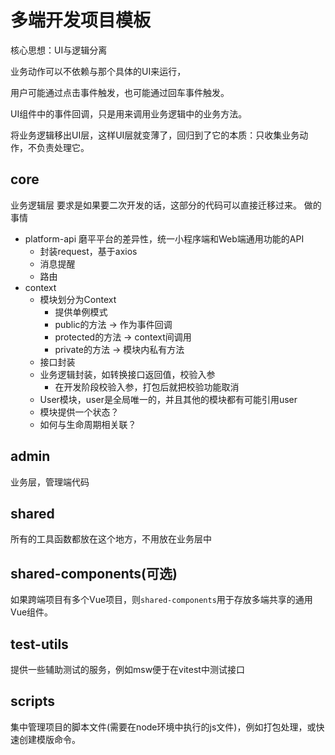 # 多端开发项目模板

核心思想：UI与逻辑分离

业务动作可以不依赖与那个具体的UI来运行，

用户可能通过点击事件触发，也可能通过回车事件触发。

UI组件中的事件回调，只是用来调用业务逻辑中的业务方法。

将业务逻辑移出UI层，这样UI层就变薄了，回归到了它的本质：只收集业务动作，不负责处理它。



## core
业务逻辑层
要求是如果要二次开发的话，这部分的代码可以直接迁移过来。
做的事情

- platform-api
	磨平平台的差异性，统一小程序端和Web端通用功能的API
	- 封装request，基于axios
	- 消息提醒
	- 路由
- context
	- 模块划分为Context
		- 提供单例模式
		- public的方法 ->  作为事件回调
		- protected的方法 -> context间调用
		- private的方法 -> 模块内私有方法
	- 接口封装
	- 业务逻辑封装，如转换接口返回值，校验入参
		- 在开发阶段校验入参，打包后就把校验功能取消
	- User模块，user是全局唯一的，并且其他的模块都有可能引用user
	- 模块提供一个状态？
	- 如何与生命周期相关联？

## admin
业务层，管理端代码

## shared
所有的工具函数都放在这个地方，不用放在业务层中

## shared-components(可选)
如果跨端项目有多个Vue项目，则`shared-components`用于存放多端共享的通用Vue组件。


## test-utils
提供一些辅助测试的服务，例如msw便于在vitest中测试接口


## scripts
集中管理项目的脚本文件(需要在node环境中执行的js文件)，例如打包处理，或快速创建模版命令。

